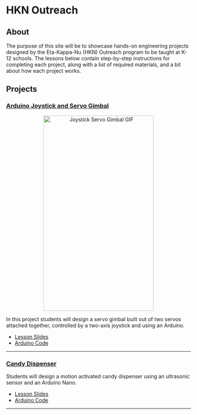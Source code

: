 # HKN Outreach

## About

The purpose of this site will be to showcase hands-on engineering projects designed by the Eta-Kappa-Nu (HKN) Outreach program to be taught at K-12 schools. The lessons below contain step-by-step instructions for completing each project, along with a list of required materials, and a bit about how each project works.

## Projects

### [Arduino Joystick and Servo Gimbal](https://ucsd-hkn-outreach.github.io/Website/projects/joystick-servo-gimbal)

<div style="text-align:center">
    <a href="https://ucsd-hkn-outreach.github.io/Website/projects/joystick-servo-gimbal">
        <img src="./media/joystick-servo-gimbal.gif" alt="Joystick Servo Gimbal GIF" width="300" height="533">
    </a>
</div>

In this project students will design a servo gimbal built out of two servos attached together, controlled by a two-axis joystick and using an Arduino.

- [Lesson Slides](https://docs.google.com/presentation/d/1xa9ZR1YFZFCqHjDvDPaTW2a0bgnuqINdz9AKl5xNVlo/edit?usp=sharing)
- [Arduino Code](https://docs.google.com/document/d/1TtQ4Z0I49ltHY8hGXvlrVdRJ5D9QkAirXSdvRepRYe0/edit?usp=sharing)

---

### [Candy Dispenser](https://ucsd-hkn-outreach.github.io/Website/projects/candy-dispenser)

Students will design a motion activated candy dispenser using an ultrasonic sensor and an Arduino Nano.

- [Lesson Slides](https://docs.google.com/presentation/d/1gMUBQHTuppBXgvps0FpxjrCzLTyeFV_O7UgtZworj2M/edit?usp=sharing)
- [Arduino Code](https://docs.google.com/document/d/1jGrgNw226EMBM-GMMv10Wqkjf-g7eO3Q8fcVcpR_Sto/edit?usp=sharing)

---
